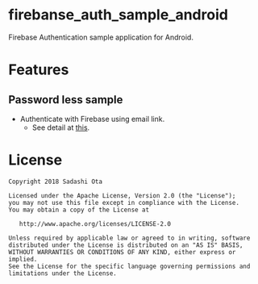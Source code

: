 # firebanse_auth_sample_android

Firebase Authentication sample application for Android.

# Features

## Password less sample

- Authenticate with Firebase using email link.
  - See detail at [this][1].

# License

```
Copyright 2018 Sadashi Ota

Licensed under the Apache License, Version 2.0 (the "License");
you may not use this file except in compliance with the License.
You may obtain a copy of the License at

   http://www.apache.org/licenses/LICENSE-2.0

Unless required by applicable law or agreed to in writing, software
distributed under the License is distributed on an "AS IS" BASIS,
WITHOUT WARRANTIES OR CONDITIONS OF ANY KIND, either express or implied.
See the License for the specific language governing permissions and
limitations under the License.
```

[1]:https://firebase.google.com/docs/auth/android/email-link-auth